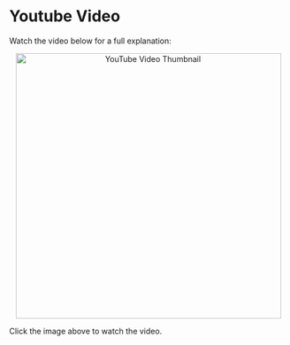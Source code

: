 # Youtube Video
Watch the video below for a full explanation:

<p align="center">
  <a href="https://www.youtube.com/watch?v=YLQY2bYLPzo" target="_blank">
    <img src="https://img.youtube.com/vi/YLQY2bYLPzo/0.jpg" alt="YouTube Video Thumbnail" width="480" />
  </a>
</p>

Click the image above to watch the video.

